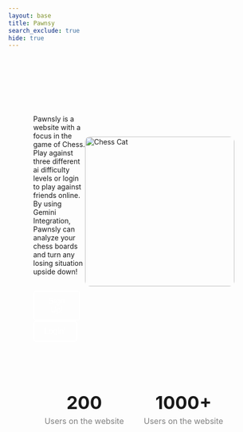 ```yaml
---
layout: base
title: Pawnsy
search_exclude: true
hide: true
---
```


<style>
        header h1 {
            margin: 0;
            font-size: 24px;
        }

        .hero {
            display: flex;
            align-items: center;
            justify-content: space-between;
            padding: 50px;
        }

        .hero-text {
            max-width: 50%;
        }

        .hero-text h1 {
            font-size: 48px;
            margin-bottom: 20px;
        }

        .hero-text p {
            margin-bottom: 30px;
        }

        .hero-text button {
            padding: 10px 20px;
            margin-right: 10px;
            font-size: 16px;
            cursor: pointer;
        }

        .hero-image img {
            width: 300px;
            border-radius: 10px;
        }

        .stats {
            display: flex;
            justify-content: center;
            margin: 50px 0;
        }

        .stats div {
            margin: 0 20px;
            text-align: center;
        }

        .stats div h2 {
            font-size: 36px;
            margin: 0;
        }

        .stats div p {
            margin: 5px 0 0;
            font-size: 16px;
            color: gray;
        }
        button {
            background-color: transparent;
            color: white;
            border: 2px solid white;
            padding: 10px 20px;
            font-size: 16px;
            cursor: pointer;
            border-radius: 5px;
            transition: background-color 0.3s ease, color 0.3s ease;
        }

        button:hover {
            background-color: white;
            color: black;
        }
</style>


<section class="hero">
        <div class="hero-text">
            <h1 class="title"></h1>
            <p>Pawnsly is a website with a focus in the game of Chess. Play against three different ai difficulty levels or login to play against friends online. By using Gemini Integration, Pawnsly can analyze your chess boards and turn any losing situation upside down! </p>
            <button id="login-btn">Sign Up!</button>
            <button id="signup-btn">Login!</button>
        </div>
        <div class="hero-image">
            <img src="https://images.unsplash.com/photo-1560174038-da43ac74f01b?q=80&w=2914&auto=format&fit=crop&ixlib=rb-4.0.3&ixid=M3wxMjA3fDB8MHxwaG90by1wYWdlfHx8fGVufDB8fHx8fA%3D%3D" alt="Chess Cat">
        </div>
</section>

<section class="stats">
        <div>
            <h2>200</h2>
            <p>Users on the website</p>
        </div>
        <div>
            <h2>1000+</h2>
            <p>Users on the website</p>
        </div>
</section>

<script src="https://cdn.jsdelivr.net/npm/gsap@3.12.5/dist/gsap.min.js"></script>
<script src="https://cdn.jsdelivr.net/npm/gsap@3.12.5/dist/TextPlugin.min.js"></script>

<script>
    signup_btn = document.getElementById('signup-btn').onclick = function () {
        location.href = "{{site.baseurl}}/login"
    }
    login_btn = document.getElementById('login-btn').onclick = function () {
        location.href = "{{site.baseurl}}/login"
    }

    gsap.registerPlugin(TextPlugin)
    var timeline = gsap.timeline({delay: 0.2});
    timeline.to(".hero-image", {rotation: 360, x: 5, duration: 1})
    .to(".title", {duration: 1, text: "Pawnsy", ease: "none"})
</script>